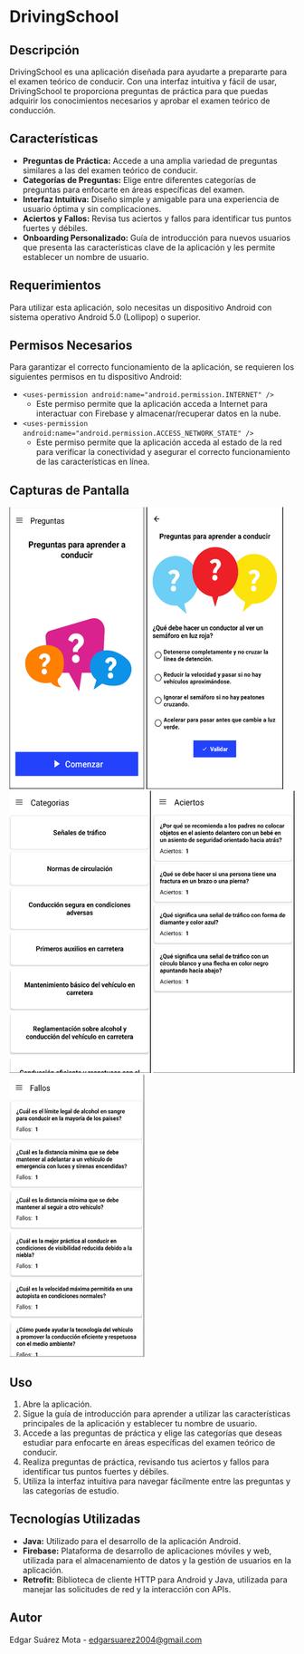 # DrivingSchool

## Descripción
DrivingSchool es una aplicación diseñada para ayudarte a prepararte para el examen teórico de conducir. Con una interfaz intuitiva y fácil de usar, DrivingSchool te proporciona preguntas de práctica para que puedas adquirir los conocimientos necesarios y aprobar el examen teórico de conducción.

## Características
- **Preguntas de Práctica:** Accede a una amplia variedad de preguntas similares a las del examen teórico de conducir.
- **Categorías de Preguntas:** Elige entre diferentes categorías de preguntas para enfocarte en áreas específicas del examen.
- **Interfaz Intuitiva:** Diseño simple y amigable para una experiencia de usuario óptima y sin complicaciones.
- **Aciertos y Fallos:** Revisa tus aciertos y fallos para identificar tus puntos fuertes y débiles.
- **Onboarding Personalizado:** Guía de introducción para nuevos usuarios que presenta las características clave de la aplicación y les permite establecer un nombre de usuario.


## Requerimientos

Para utilizar esta aplicación, solo necesitas un dispositivo Android con sistema operativo Android 5.0 (Lollipop) o superior.

## Permisos Necesarios

Para garantizar el correcto funcionamiento de la aplicación, se requieren los siguientes permisos en tu dispositivo Android:

- `<uses-permission android:name="android.permission.INTERNET" />`
  - Este permiso permite que la aplicación acceda a Internet para interactuar con Firebase y almacenar/recuperar datos en la nube.
- `<uses-permission android:name="android.permission.ACCESS_NETWORK_STATE" />`
  - Este permiso permite que la aplicación acceda al estado de la red para verificar la conectividad y asegurar el correcto funcionamiento de las características en línea.

## Capturas de Pantalla
![Inicio](https://github.com/EdgarSuarezMota/DrivingSchool/blob/master/Inicio.png)
![Preguntas de Práctica](https://github.com/EdgarSuarezMota/DrivingSchool/blob/master/Preguntas.png)
![Simulacro de Examen](https://github.com/EdgarSuarezMota/DrivingSchool/blob/master/Categorias.png)
![Progreso y Estadísticas](https://github.com/EdgarSuarezMota/DrivingSchool/blob/master/Aciertos.png)
![Progreso y Estadísticas](https://github.com/EdgarSuarezMota/DrivingSchool/blob/master/Fallos.png)


## Uso
1. Abre la aplicación.
2. Sigue la guía de introducción para aprender a utilizar las características principales de la aplicación y establecer tu nombre de usuario.
3. Accede a las preguntas de práctica y elige las categorías que deseas estudiar para enfocarte en áreas específicas del examen teórico de conducir.
4. Realiza preguntas de práctica, revisando tus aciertos y fallos para identificar tus puntos fuertes y débiles.
5. Utiliza la interfaz intuitiva para navegar fácilmente entre las preguntas y las categorías de estudio.

## Tecnologías Utilizadas
- **Java:** Utilizado para el desarrollo de la aplicación Android.
- **Firebase:** Plataforma de desarrollo de aplicaciones móviles y web, utilizada para el almacenamiento de datos y la gestión de usuarios en la aplicación.
- **Retrofit:** Biblioteca de cliente HTTP para Android y Java, utilizada para manejar las solicitudes de red y la interacción con APIs.

## Autor
Edgar Suárez Mota - edgarsuarez2004@gmail.com
